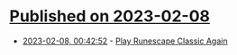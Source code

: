 # [Published on 2023-02-08](index.md)

* [2023-02-08, 00:42:52](https://news.ycombinator.com/item?id=34702294) - [Play Runescape Classic Again](https://rsc.vet/)

